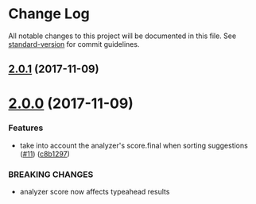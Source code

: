 # Change Log

All notable changes to this project will be documented in this file. See [standard-version](https://github.com/conventional-changelog/standard-version) for commit guidelines.

<a name="2.0.1"></a>
## [2.0.1](https://github.com/npms-io/queries/compare/v2.0.0...v2.0.1) (2017-11-09)



<a name="2.0.0"></a>
# [2.0.0](https://github.com/npms-io/queries/compare/v1.3.0...v2.0.0) (2017-11-09)


### Features

* take into account the analyzer's score.final when sorting suggestions ([#11](https://github.com/npms-io/queries/issues/11)) ([c8b1297](https://github.com/npms-io/queries/commit/c8b1297))


### BREAKING CHANGES

* analyzer score now affects typeahead results
